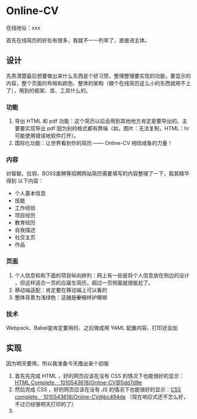 # Online-CV

在线地址：xxx

首先在线简历的好处有很多，我就不一一列举了，直接进主体。

## 设计

先弄清楚最后想要做出来什么东西是个好习惯，整理整理要实现的功能，要显示的内容，整个页面的布局和颜色、整体的架构（做个在线简历这么小的东西就用不上了），用到的框架、库、工具什么的。

### 功能

1. 导出 HTML 和 pdf 功能：这个简历以后会用到其他地方肯定是要导出的。主要要实现导出 pdf 因为别的格式都有弊端（如，图片：无法复制，HTML：hr 可能使用错误地软件打开）。
2. 国际化功能：让世界看到你的简历 —— Online-CV 相信咸鱼的力量！

### 内容

对智联、拉钩、BOSS直聘等招聘网站简历需要填写的内容整理了一下，取其精华得到 以下内容：

- 个人基本信息
- 技能
- 工作经验
- 项目经历
- 教育经历
- 自我描述
- 社交主页
- 作品

### 页面

1. 个人信息和和下面的项目纵向排列：网上有一些是将个人信息放在侧边的设计 ，但这样适合一页的应届生简历，超过一页侧面就很尴尬了。
1. 移动端适配：肯定要在移动端上可以看的
1. 整体背景为浅绿色：这~~就是爱情~~样护眼嘛

### 技术

Webpack、Babel是肯定要用的、之后做成用 YAML 配置内容、打印还会加

## 实现

因为明天要用，所以我准备今天撸出来个初版

1. 首先先完成 HTML ，好的网页应该在没有 CSS 的情况下也能很好的显示：[HTML Complete. · 1010543618/Online-CV@5dd7d9e](https://github.com/1010543618/Online-CV/commit/5dd7d9edee7d52d756afdcb226251dc198196571)
2. 然后完成 CSS ，好的网页应该在没有 JS 的情况下也能很好的显示：[CSS complete. · 1010543618/Online-CV@bc494da](https://github.com/1010543618/Online-CV/commit/bc494da64a2d6466814557d1bca63ebc445d0327) （现在响应式还不怎么好，不过已经够明天打印的了）
3. 

